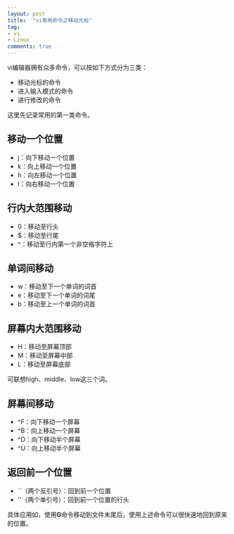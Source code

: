```yaml
---
layout: post
title:  "vi常用命令之移动光标"
tag:
- vi
- Linux
comments: true
---
```


vi编辑器拥有众多命令，可以按如下方式分为三类：

* 移动光标的命令
* 进入输入模式的命令
* 进行修改的命令

这里先记录常用的第一类命令。

## 移动一个位置

* j：向下移动一个位置
* k：向上移动一个位置
* h：向左移动一个位置
* l：向右移动一个位置

## 行内大范围移动

* 0：移动至行头
* $：移动至行尾
* ^：移动至行内第一个非空格字符上

## 单词间移动

* w：移动至下一个单词的词首
* e：移动至下一个单词的词尾
* b：移动至上一个单词的词首

## 屏幕内大范围移动

* H：移动至屏幕顶部
* M：移动至屏幕中部
* L：移动至屏幕底部

可联想high、middle、low这三个词。

## 屏幕间移动

* ^F：向下移动一个屏幕
* ^B：向上移动一个屏幕
* ^D：向下移动半个屏幕
* ^U：向上移动半个屏幕

## 返回前一个位置

* ``（两个反引号）：回到前一个位置
* ''（两个单引号）：回到前一个位置的行头

具体应用如，使用**G**命令移动到文件末尾后，使用上述命令可以很快速地回到原来的位置。